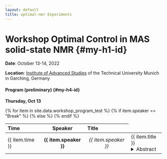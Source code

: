 ```yaml
---
layout: default
title: optimal-nmr Experiments
---
```

# Workshop Optimal Control in MAS solid-state NMR  {#my-h1-id}

**Date**: October 13-14, 2022

**Location**:  [Institute of Advanced Studies](https://www.ias.tum.de/ias/institute-for-advanced-study/resources-facilities/ias-building/) of the Technical University Munich in Garching, Germany

#### Program (preliminary) {#my-h4-id}

<!--- 
**Thursday, Oct 13**

| Time | Speaker | Title |
| :--- | :---: | :--- |
| 14:00 | _Bernd Reif, Zdenek Tosner_ | Welcome |
| 14:05 | _Jan Blahut, Matthias Brandl_ | Overview of our achievements <br> <details markdown="1"><summary>Abstract</summary><div markdown="1"> Text and text and bla bla </div></details>|
| 14:45 | _Johanna Baldus_ | Optimal control pulses for the NC transfer in membrane protein solid-state NMR |
| 15:15 | _Jan Stanek_    | Transverse Magnetic Field Inhomogeneity and its Consequences for Performance of Protein Triple Resonance Correlation Experiments Under fast MAS |
| 15:45 | **Break**     ||
| 16:15 | _Piotr Klukowski_ | ARTINA: deep learning-based approach to fully automated chemical shift assignment and protein structure determination |
| 16:45 | _Rasmus Linser_   | Higher-dimensionality solid-state NMR for facilitated resonance assignment and elucidation of protein dynamics.
| 17:15 | _Paul Schanda_    | Protein dynamics in large assemblies: from local side chain motions to functional large-scale mobility |
| 17:45 | _Guido Pintacuda_ | _TBA_ |
| 18:15 | Dinner  ||
| 19:15 | Discussions in the Club ||
 
**Friday, Oct 13**
 
| Time | Speaker | Title |
| :---  | :---: | :--- |
| 9:00  | _Niels Christian Nielsen_ | Single-spin vector and exact effective Hamiltonian theory based design of optimal experiments in magnetic resonance |
| 9:30  | _Matthias Ernst_          | A continuous approach to Floquet theory for pulse-sequence optimization in solid-state NMR |
| 10:00 | _Ilya Kuprov_             | Dealing with instrument response functions within GRAPE framework |
| 10:30 | Break ||
| 11:00 | _Andrew Pell_     |  _TBA_ |
| 11:30 | _Loren Andreas_   | _TBA_  |
| 12:00 | _???_             | _TBA_  |
| 12:30 | Closing ||                                                                                                    


**Thursday, Oct 13**

<table>
  <thead>
    <tr>
      <th style="text-align: left">Time</th>
      <th style="text-align: center">Speaker</th>
      <th style="text-align: left">Title</th>
    </tr>
  </thead>
  <tbody>
    <tr>
      <td style="text-align: left">14:00</td>
      <td style="text-align: center"><em>Bernd Reif, Zdenek Tosner</em></td>
      <td style="text-align: left">Welcome</td>
    </tr>
    <tr>
      <td style="text-align: left">14:05</td>
      <td style="text-align: center"><em>Jan Blahut, Matthias Brandl</em></td>
      <td style="text-align: left">Overview of our achievements <br /> 
         <details><summary>Abstract</summary>
         <p style="font-size: 12px">
         Text of the abstract in smaller fonts of 12px
         </p> 
         </details>
      </td>
    </tr>
    <tr>
      <td style="text-align: left">14:45</td>
      <td style="text-align: center"><em>Johanna Baldus</em></td>
      <td style="text-align: left">Optimal control pulses for the NC transfer in membrane protein solid-state NMR<br /> 
         <details><summary>Abstract</summary>
         
         Text of the abstract 
         </details>
      </td>
    </tr>
    <tr>
      <td style="text-align: left">15:15</td>
      <td style="text-align: center"><em>Jan Stanek</em></td>
      <td style="text-align: left">Transverse Magnetic Field Inhomogeneity and its Consequences for Performance of Protein Triple Resonance Correlation Experiments Under fast MAS<br /> 
         <details><summary>Abstract</summary>
         
         Text of the abstract 
         </details>
      </td>
    </tr>
    <tr>
      <td style="text-align: left">15:45</td>
      <td style="text-align: center"><strong>Break</strong></td>
      <td style="text-align: left"> </td>
    </tr>
    <tr>
      <td style="text-align: left">16:15</td>
      <td style="text-align: center"><em>Piotr Klukowski</em></td>
      <td style="text-align: left">ARTINA: deep learning-based approach to fully automated chemical shift assignment and protein structure determination<br /> 
         <details><summary>Abstract</summary>
         
         Text of the abstract 
         </details>
      </td>
    </tr>
    <tr>
      <td style="text-align: left">16:45</td>
      <td style="text-align: center"><em>Rasmus Linser</em></td>
      <td style="text-align: left">Higher-dimensionality solid-state NMR for facilitated resonance assignment and elucidation of protein dynamics<br /> 
         <details><summary>Abstract</summary>
         
         Text of the abstract 
         </details>
      </td>
    </tr>
    <tr>
      <td style="text-align: left">17:15</td>
      <td style="text-align: center"><em>Paul Schanda</em></td>
      <td style="text-align: left">Protein dynamics in large assemblies: from local side chain motions to functional large-scale mobility<br /> 
         <details><summary>Abstract</summary>
         
         Text of the abstract 
         </details>
      </td>
    </tr>
    <tr>
      <td style="text-align: left">17:45</td>
      <td style="text-align: center"><em>Guido Pintacuda</em></td>
      <td style="text-align: left"><em>TBA</em><br /> 
         <details><summary>Abstract</summary>
         
         Text of the abstract 
         </details>
      </td>
    </tr>
    <tr>
      <td style="text-align: left">18:15</td>
      <td style="text-align: center">Dinner</td>
      <td style="text-align: left"> </td>
    </tr>
    <tr>
      <td style="text-align: left">19:15</td>
      <td style="text-align: center">Discussions in the Club</td>
      <td style="text-align: left"> </td>
    </tr>
  </tbody>
</table>

**Friday, Oct 13**

<table>
  <thead>
    <tr>
      <th style="text-align: left">Time</th>
      <th style="text-align: center">Speaker</th>
      <th style="text-align: left">Title</th>
    </tr>
  </thead>
  <tbody>
    <tr>
      <td style="text-align: left">9:00</td>
      <td style="text-align: center"><em>Niels Christian Nielsen</em></td>
      <td style="text-align: left">Single-spin vector and exact effective Hamiltonian theory based design of optimal experiments in magnetic resonance<br /> 
         <details><summary>Abstract</summary>
         
         Text of the abstract 
         </details>
      </td>
    </tr>
    <tr>
      <td style="text-align: left">9:30</td>
      <td style="text-align: center"><em>Matthias Ernst</em></td>
      <td style="text-align: left">A continuous approach to Floquet theory for pulse-sequence optimization in solid-state NMR<br /> 
         <details><summary>Abstract</summary>
         
         Text of the abstract 
         </details>
      </td>
    </tr>
    <tr>
      <td style="text-align: left">10:00</td>
      <td style="text-align: center"><em>Ilya Kuprov</em></td>
      <td style="text-align: left">Dealing with instrument response functions within GRAPE framework<br /> 
         <details><summary>Abstract</summary>
         
         Text of the abstract 
         </details>
      </td>
    </tr>
    <tr>
      <td style="text-align: left">10:30</td>
      <td style="text-align: center">Break</td>
      <td style="text-align: left"> </td>
    </tr>
    <tr>
      <td style="text-align: left">11:00</td>
      <td style="text-align: center"><em>Andrew Pell</em></td>
      <td style="text-align: left"><em>TBA</em><br /> 
         <details><summary>Abstract</summary>
         
         Text of the abstract 
         </details>
      </td>
    </tr>
    <tr>
      <td style="text-align: left">11:30</td>
      <td style="text-align: center"><em>Loren Andreas</em></td>
      <td style="text-align: left"><em>TBA</em><br /> 
         <details><summary>Abstract</summary>
         
         Text of the abstract 
         </details>
      </td>
    </tr>
    <tr>
      <td style="text-align: left">12:00</td>
      <td style="text-align: center"><em>???</em></td>
      <td style="text-align: left"><em>TBA</em><br /> 
         <details><summary>Abstract</summary>
         
         Text of the abstract 
         </details>
      </td>
    </tr>
    <tr>
      <td style="text-align: left">12:30</td>
      <td style="text-align: center">Closing</td>
      <td style="text-align: left"> </td>
    </tr>
  </tbody>
</table>
-->

**Thursday, Oct 13**

<table>
  <thead>
    <tr>
      <th style="text-align: left">Time</th>
      <th style="text-align: center">Speaker</th>
      <th style="text-align: left">Title</th>
    </tr>
  </thead>
  <tbody>
  {% for item in site.data.workshop_program_test %}
     <tr>
      <td style="text-align: left">{{ item.time }}</td>
      {% if item.speaker == "Break"  %}
      <td style="text-align: center"><strong>{{ item.speaker }}</strong></td>
      {% else %}
      <td style="text-align: center"><em>{{ item.speaker }}</em></td>
      {% endif %}
      <td style="text-align: left">{{ item.title }}<br /> 
         <details><summary>Abstract</summary>
         
         <p style="font-size: 12px; width: 300px; text-align: justify">
         {{ item.abstract }}
         </p> 
         </details>
      </td>
     </tr>
  {% endfor %}
  </tbody>
</table>